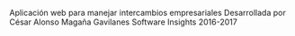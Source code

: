 Aplicación web para manejar intercambios empresariales
Desarrollada por César Alonso Magaña Gavilanes
Software Insights 2016-2017